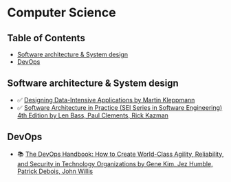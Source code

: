 # Computer Science

## Table of Contents

- [Software architecture & System design](#software-architecture--system-design)
- [DevOps](#devops)

## Software architecture & System design

- ✅ [Designing Data-Intensive Applications by Martin Kleppmann](https://www.oreilly.com/library/view/designing-data-intensive-applications/9781491903063/)
- ✅ [Software Architecture in Practice (SEI Series in Software Engineering) 4th Edition by Len Bass, Paul Clements, Rick Kazman](https://www.oreilly.com/library/view/software-architecture-in/9780136885979/)

## DevOps

- 📚 [The DevOps Handbook: How to Create World-Class Agility, Reliability, and Security in Technology Organizations by Gene Kim, Jez Humble, Patrick Debois, John Willis](https://itrevolution.com/product/the-devops-handbook-second-edition/)
